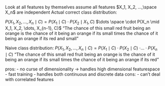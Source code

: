 Look at all features by themselves
assume all features $X_1, X_2, ...,\space X_n$ are independent
Actual correct class distribution:

$P(X_1, X_2, \dots, X_n \mid C) = P(X_1 \mid C) \cdot P(X_2 \mid X_1, C)$ $\dots \space \cdot P(X_n \mid X_1, X_2, \dots, X_{n-1}, C)$
“The chance of this small red fruit being an orange is the chance of it being an orange if its small times the chance of it being an orange if its red and small”

Naive class distribution:
$P(X_1, X_2, \dots, X_n \mid C) = P(X_1 \mid C) \cdot P(X_2 \mid C)$ $\cdot \dots \cdot P(X_n \mid C)$
“The chance of this small red fruit being an orange is the chance of it being an orange if its small times the chance of it being an orange if its red”

pros:
    - no curse of dimensionality → handles high dimensional featurespace
    - fast training
    - handles both continuous and discrete data
cons:
    - can’t deal with correlated features